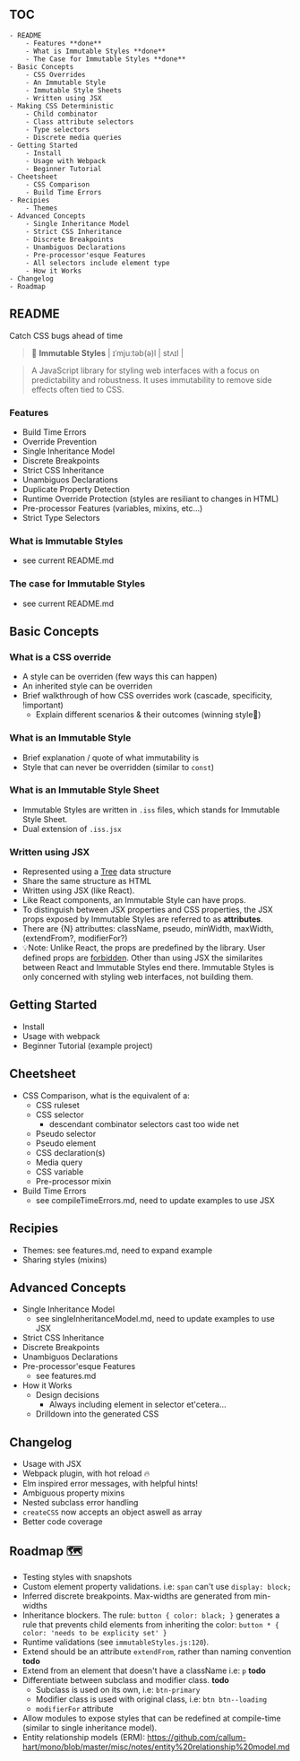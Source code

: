 ## TOC

```
- README
	- Features **done**
	- What is Immutable Styles **done**
	- The Case for Immutable Styles **done**
- Basic Concepts
	- CSS Overrides
	- An Immutable Style
	- Immutable Style Sheets
	- Written using JSX
- Making CSS Deterministic
	- Child combinator
	- Class attribute selectors
	- Type selectors
	- Discrete media queries
- Getting Started
	- Install
	- Usage with Webpack
	- Beginner Tutorial
- Cheetsheet
	- CSS Comparison
	- Build Time Errors
- Recipies
	- Themes
- Advanced Concepts
	- Single Inheritance Model
	- Strict CSS Inheritance
	- Discrete Breakpoints
	- Unambiguos Declarations
	- Pre-processor'esque Features
	- All selectors include element type
	- How it Works
- Changelog
- Roadmap
```

## README

Catch CSS bugs ahead of time

> 📖 **Immutable Styles** | ɪˈmjuːtəb(ə)l | stʌɪl |

> A JavaScript library for styling web interfaces with a focus on predictability and robustness. It uses immutability to remove side effects often tied to CSS.

### Features

- Build Time Errors
- Override Prevention
- Single Inheritance Model
- Discrete Breakpoints
- Strict CSS Inheritance
- Unambiguos Declarations
- Duplicate Property Detection
- Runtime Override Protection (styles are resiliant to changes in HTML)
- Pre-processor Features (variables, mixins, etc...)
- Strict Type Selectors

### What is Immutable Styles
- see current README.md

### The case for Immutable Styles
- see current README.md

## Basic Concepts

### What is a CSS override
- A style can be overriden (few ways this can happen)
- An inherited style can be overriden
- Brief walkthrough of how CSS overrides work (cascade, specificity, !important)
	- Explain different scenarios & their outcomes (winning style🏅)

### What is an Immutable Style
- Brief explanation / quote of what immutability is
- Style that can never be overridden (similar to `const`)

### What is an Immutable Style Sheet
- Immutable Styles are written in `.iss` files, which stands for Immutable Style Sheet.
- Dual extension of `.iss.jsx`

### Written using JSX
- Represented using a [Tree]() data structure
- Share the same structure as HTML
- Written using JSX (like React).
- Like React components, an Immutable Style can have props.
- To distinguish between JSX properties and CSS properties, the JSX props exposed by Immutable Styles are referred to as **attributes**.
- There are {N} attributtes: className, pseudo, minWidth, maxWidth, (extendFrom?, modifierFor?)
- 💡Note: Unlike React, the props are predefined by the library. User defined props are  [forbidden](). Other than using JSX the similarites between React and Immutable Styles end there. Immutable Styles is only concerned with styling web interfaces, not building them.

## Getting Started

- Install
- Usage with webpack
- Beginner Tutorial (example project)

## Cheetsheet

- CSS Comparison, what is the equivalent of a:
	- CSS ruleset
	- CSS selector
		- descendant combinator selectors cast too wide net
	- Pseudo selector
	- Pseudo element
	- CSS declaration(s)
	- Media query
	- CSS variable
	- Pre-processor mixin
- Build Time Errors
	- see compileTimeErrors.md, need to update examples to use JSX

## Recipies

- Themes: see features.md, need to expand example
- Sharing styles (mixins)

## Advanced Concepts

- Single Inheritance Model
	- see singleInheritanceModel.md, need to update examples to use JSX
- Strict CSS Inheritance
- Discrete Breakpoints
- Unambiguos Declarations
- Pre-processor'esque Features
	- see features.md
- How it Works
	- Design decisions
		- Always including element in selector et'cetera...
	- Drilldown into the generated CSS

## Changelog

- Usage with JSX
- Webpack plugin, with hot reload 🔥
- Elm inspired error messages, with helpful hints!
- Ambiguous property mixins
- Nested subclass error handling
- `createCSS` now accepts an object aswell as array
- Better code coverage

## Roadmap 🗺

- Testing styles with snapshots
- Custom element property validations. i.e: `span` can't use `display: block;`
- Inferred discrete breakpoints. Max-widths are generated from min-widths
- Inheritance blockers. The rule: `button { color: black; }` generates a rule that prevents child elements from inheriting the color: `button * { color: 'needs to be explicity set' }`
- Runtime validations (see `immutableStyles.js:120`).
- Extend should be an attribute `extendFrom`, rather than naming convention **todo**
- Extend from an element that doesn't have a className i.e: `p` **todo**
- Differentiate between subclass and modifier class. **todo**
	- Subclass is used on its own, i.e: `btn-primary`
	- Modifier class is used with original class, i.e: `btn btn--loading`
	- `modifierFor` attribute
- Allow modules to expose styles that can be redefined at compile-time (similar to single inheritance model).
- Entity relationship models (ERM): https://github.com/callum-hart/mono/blob/master/misc/notes/entity%20relationship%20model.md
